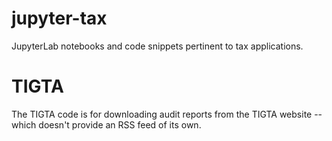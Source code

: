 # jupyter-tax
JupyterLab notebooks and code snippets pertinent to tax applications. 

# TIGTA

The TIGTA code is for downloading audit reports from the TIGTA website -- which doesn't provide an RSS feed of its own. 
